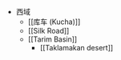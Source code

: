 - 西域
    - [[库车 (Kucha)]]
    - [[Silk Road]]
    - [[Tarim Basin]]
        - [[Taklamakan desert]]
